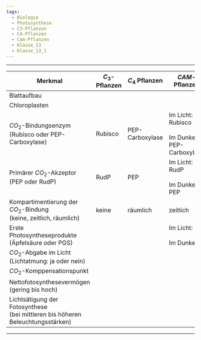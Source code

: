 ```yaml
---
tags:
  - Biologie
  - Photosynthese
  - C3-Pflanzen
  - C4-Pflanzen
  - Cam-Pflanzen
  - Klasse_13
  - Klasse_13_1
---
```


---

| Merkmal                                                                           | $C_3$-Pflanzen | $C_4$ Pflanzen  | $CAM$-Pflanzen                                       |
| --------------------------------------------------------------------------------- | -------------- | --------------- | ---------------------------------------------------- |
| Blattaufbau                                                                       |                |                 |                                                      |
| Chloroplasten                                                                     |                |                 |                                                      |
| $CO_2$-Bindungsenzym<br>(Rubisco oder PEP-Carboxylase)                            | Rubisco        | PEP-Carboxylase | Im Licht: Rubisco<br><br>Im Dunkeln: PEP-Carboxylase |
| Primärer $CO_2$-Akzeptor<br>(PEP oder RudP)                                       | RudP           | PEP             | Im Licht: RudP<br><br>Im Dunkeln: PEP                |
| Kompartimentierung der $CO_2$-Bindung<br>(keine, zeitlich, räumlich)              | keine          | räumlich        | zeitlich                                             |
| Erste Photosyntheseprodukte<br>(Äpfelsäure oder PGS)                              |                |                 | Im Licht:<br><br>Im Dunkeln:                         |
| $CO_2$-Abgabe im Licht<br>(Lichtatmung: ja oder nein)                             |                |                 |                                                      |
| $CO_2$-Komppensationspunkt                                                        |                |                 |                                                      |
| Nettofotosynthesevermögen<br>(gering bis hoch)                                    |                |                 |                                                      |
| Lichtsätigung der Fotosynthese<br>(bei mittleren bis höheren Beleuchtungsstärken) |                |                 |                                                      |

---
